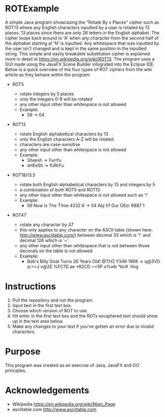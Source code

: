# ROTExample
A simple Java program showcasing the "Rotate By x Places" cipher such as ROT13 where any English characters 
inputted by a user is rotated by 13 places.  13 places since there are only 26 letters in the English alphabet.
The cipher loops back around to 'A' when any character from the second half of the alphabet starting at 'N' 
is inputted.  Any whitespace that was inputted by the user isn't changed and is kept in the same position in the
inputted string.  This simple and easily breakable substitution cipher is explained more in detail at 
https://en.wikipedia.org/wiki/ROT13.  The program uses a GUI made using the JavaFX Scene Builder integrated
into the Eclipse IDE.  Below is a quick overview of the four types of ROT ciphers from the wiki article as they
behave within the program:

- ROT5
  - rotate integers by 5 places
  - only the integers 0-9 will be rotated
  - any other input other than whitespace is not allowed
  - Example:
    - 59 -> 04
    
- ROT13
  - rotate English alphabetical characters by 13
  - only the English characters A-Z will be rotated
  - characters are case-sensitive
  - any other input other than whitespace is not allowed
  - Example:
    - Sheesh -> Furrfu
    - sHEeSh -> fURrFu
  
- ROT18/13.5
  - rotate both English alphabetical characters by 13 and integers by 5
  - a combination of both ROT5 and ROT13
  - any other input other than whitespace is not allowed such as '!'
  - Example:
    - 59 Now Is The T1me 4332 6 -> 04 Abj Vf Gur G6zr 9887 1
  
- ROT47
  - rotate any character by 47
  - this only applies to any character on the ASCII table (shown here: http://www.asciitable.com/)
    between decimal 33 which is '!' and decimal 126 which is '~'.
  - any other input other than whitespace that is not between those decimals on the table is not allowed
  - Example:
    - Bob's Billy Goat Turns 26 Years Old! @TH3 Y34R 1998 -> q@3VD q:==J v@2E %FC?D ae *62CD ~=5P o%wb *bc# `hhg

# Instructions
1. Pull the repository and run the program.
2. Input text in the first text box.
3. Choose which version of ROT to use.
4. Hit enter in the first text box and the ROTx enciphered text should show up in the text area below.
5. Make any changes to your text if you've gotten an error due to invalid characters.

# Purpose
This program was created as an exercise of Java, JavaFX and OO principles.
  
# Acknowledgements
- Wikipedia https://en.wikipedia.org/wiki/Main_Page
- asciitable.com http://www.asciitable.com 
